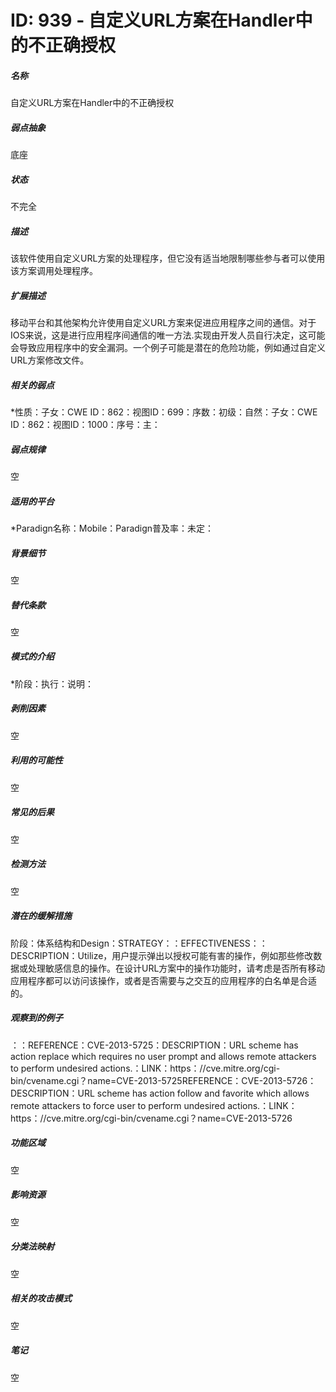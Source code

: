# ID: 939 - 自定义URL方案在Handler中的不正确授权
<h5>名称</h5>自定义URL方案在Handler中的不正确授权
<h5>弱点抽象</h5>底座
<h5>状态</h5>不完全
<h5>描述</h5>该软件使用自定义URL方案的处理程序，但它没有适当地限制哪些参与者可以使用该方案调用处理程序。
<h5>扩展描述</h5>移动平台和其他架构允许使用自定义URL方案来促进应用程序之间的通信。对于IOS来说，这是进行应用程序间通信的唯一方法.实现由开发人员自行决定，这可能会导致应用程序中的安全漏洞。一个例子可能是潜在的危险功能，例如通过自定义URL方案修改文件。
<h5>相关的弱点</h5>*性质：子女：CWE ID：862：视图ID：699：序数：初级：自然：子女：CWE ID：862：视图ID：1000：序号：主：
<h5>弱点规律</h5>空
<h5>适用的平台</h5>*Paradign名称：Mobile：Paradign普及率：未定：
<h5>背景细节</h5>空
<h5>替代条款</h5>空
<h5>模式的介绍</h5>*阶段：执行：说明：
<h5>剥削因素</h5>空
<h5>利用的可能性</h5>空
<h5>常见的后果</h5>空
<h5>检测方法</h5>空
<h5>潜在的缓解措施</h5>阶段：体系结构和Design：STRATEGY：：EFFECTIVENESS：：DESCRIPTION：Utilize，用户提示弹出以授权可能有害的操作，例如那些修改数据或处理敏感信息的操作。在设计URL方案中的操作功能时，请考虑是否所有移动应用程序都可以访问该操作，或者是否需要与之交互的应用程序的白名单是合适的。
<h5>观察到的例子</h5>：：REFERENCE：CVE-2013-5725：DESCRIPTION：URL scheme has action replace which requires no user prompt and allows remote attackers to perform undesired actions.：LINK：https：//cve.mitre.org/cgi-bin/cvename.cgi？name=CVE-2013-5725REFERENCE：CVE-2013-5726：DESCRIPTION：URL scheme has action follow and favorite which allows remote attackers to force user to perform undesired actions.：LINK：https：//cve.mitre.org/cgi-bin/cvename.cgi？name=CVE-2013-5726
<h5>功能区域</h5>空
<h5>影响资源</h5>空
<h5>分类法映射</h5>空
<h5>相关的攻击模式</h5>空
<h5>笔记</h5>空

